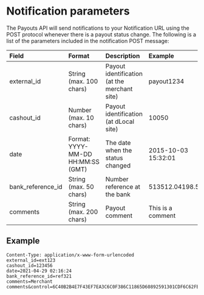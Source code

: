 # Notification parameters

The Payouts API will send notifications to your Notification URL using the POST protocol whenever there is a payout status change. The following is a list of the parameters included in the notification POST message:

| Field | Format | Description | Example |
| :--- | :--- | :--- | :--- |
| external\_id | String \(max. 100 chars\) | Payout identification \(at the merchant site\) | payout1234 |
| cashout\_id | Number \(max. 10 chars\) | Payout identification \(at dLocal site\) | 10050 |
| date | Format: YYYY-MM-DD HH:MM:SS \(GMT\) | The date when the status changed | 2015-10-03 15:32:01 |
| bank\_reference\_id | String \(max. 50 chars\) | Number reference at the bank | 513512.04198.5 |
| comments | String \(max. 200 chars\) | Payout comment | This is a comment |

## Example

```text
Content-Type: application/x-www-form-urlencoded
external_id=ext123
cashout_id=123456
date=2021-04-29 02:16:24
bank_reference_id=ref321
comments=Merchant 
comments&control=6C40B2B4E7F43EF7EA3C6C0F386C11865D60892591301CDF6C62FBE6A5FFEF1D
```

